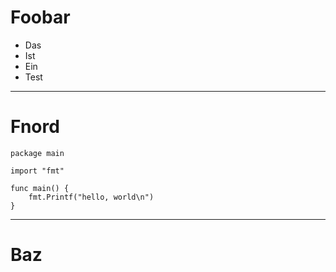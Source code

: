 # Foobar
* Das
* Ist
* Ein
* Test
---
# Fnord
```
package main

import "fmt"

func main() {
    fmt.Printf("hello, world\n")
}
```
---
# Baz
